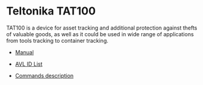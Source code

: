 # Teltonika TAT100

TAT100 is a device for asset tracking and additional protection against thefts of valuable goods, as well as it could be used in wide range of applications from tools tracking to container tracking.

* [Manual](https://wiki.teltonika-mobility.com/view/TAT100_Manual)

* [AVL ID List](https://wiki.teltonika-mobility.com/view/TAT100_AVL_ID_List)

* [Commands description](https://wiki.teltonika-mobility.com/view/TAT100_SMS/GPRS_Commands)
